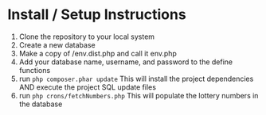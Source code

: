# Install / Setup Instructions
1. Clone the repository to your local system
2. Create a new database
3. Make a copy of /env.dist.php and call it env.php
4. Add your database name, username, and password to the define functions
5. run `php composer.phar update` This will install the project dependencies AND execute the project SQL update files
6. run `php crons/fetchNumbers.php` This will populate the lottery numbers in the database

